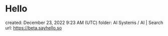 # Hello

created: December 23, 2022 9:23 AM (UTC)
folder: AI Systems / AI | Search
url: https://beta.sayhello.so